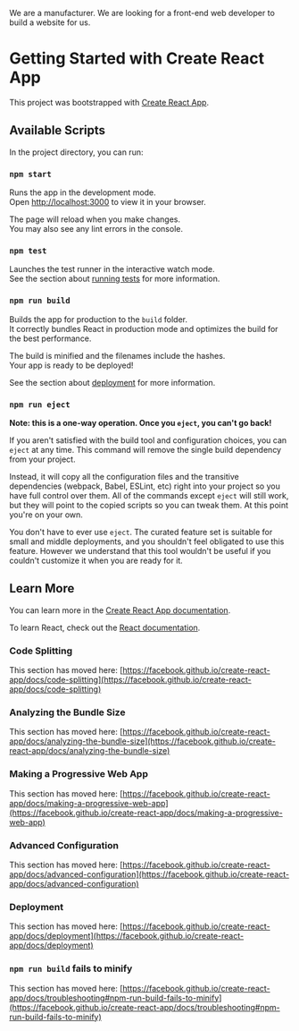 We are a manufacturer. We are looking for a front-end web developer to build a website for us.
<!-- 
Website Purpose:
Your website has to be a tools manufacturer. The tool manufacturers could manufacture carpentry tools, masonry tools, electric tools, metalwork tools, or any tool. Some examples of tools could be a hammer, drill machine, screwdriver, wrench, Pliers, Measuring Tape, Chisel, Soldering Iron, shovel, electric saw, hacksaw, paint roller, paintbrush, sandpaper, nut, bolts, drill bit, clamp, workbench, nail gun, glue gun, etc.

Alternatively, your website could be a parts manufacturer. A part will produce parts of a machine or a device. Examples of parts manufacturers could be car parts manufacturers, Motor Bike parts manufacturers, Bicycle parts manufacturers, camera parts manufacturers, refrigerator parts manufacturers, air conditioner parts manufacturers, table fan parts manufacturers, Clock parts manufacturers, TV parts manufacturers, microwave oven parts manufacturers, computer parts manufacturer, etc.

Your website can not be typical e-commerce or any of your previous assignments. Make sure your design and website idea is unique. Make sure your code or design doesn't match any of the projects implemented in our course. Your website can not be related to your previous assignments or any practice project displayed in the course or our conceptual sessions.



Initially, do not spend too much time thinking about the design. Just spend 30minutes to an hour. And then finalize the idea. Start working on the Project. If needed, put a placeholder image and keep developing the functionalities. Once the functionality is done, come back to add proper images.

Task Details:
Home page will have a Header (simple navbar), Banner, Tools/Parts,
 Business Summary,

  Reviews, and Footer. 
  
  The tools/parts will have either 3 or 6 tools/parts. Based on your design, you can put one or more tools/parts in a row. Each tool/part should have a relevant name, image, short description, minimum order quantity, available quantity, price (per unit price), a place order/purchase/book now/ buy now button. If a user clicks on the purchase or buy now button it will take the user to the purchase page.

Add two different sections on the home page and the 6 sections mentioned above. Tips: This is the place to shine. Add something different and unique to make your website looks different than others. And Make them relevant to your website. And make these two sections meaningful.

The business summary will show some summary of your business. There could be 3/4 summary on this summary section. For example, we served 100+ customers, 120M+ Annual revenue, 33K+ Reviews, 50+ tools, etc. Make sure you use some relevant icons here. You can use Hero Icons, React Icons, Font Awesome, Bootstrap Icons, Daisy UI or any icons that you like. To see an example, you will find an image in the images folder of this repository.


The `purchase' page will be a private/protected route. Please make sure that the private route redirects to the login page if the user is not logged in. After login, the user will be redirected to the page he/she wanted to go to. Also, after reloading the page of a private/protected route, the user is not redirected to the login page. The purchase page should display detailed information about the item the user has clicked somewhere at the top.
 It will also display the user's name and email address 

from the login system. The user will have a field to provide an address, phone number, and other necessary information (if applicable) to place the order or complete the purchase.

Please do not block the user if the email is not verified for our assignment evaluation purpose. Because it will stop the assignment evaluation if the email sending is not working, if you want, you can enforce this after receiving assignment marks.


On the Purchase page, users will be able to change the order quantity (increase/decrease) in an input field. The initial value of the quantity will be the minimum order quantity. However, the user won't be able to reduce the quantity below the minimum order quantity mentioned on the tool/part. Also, the order quantity can not be higher than the available quantity. You will display an error and disable the purchase button in both cases.

Implement an email/ password (login/Register) based login system. The registration form should have the name, and once a user is logged in, the user name and the logout button should appear on the header, which will log out the user once clicked. Implement at least one social login system (google, facebook, or github, etc.). Make sure to display login-related errors and password validation-related errors.

If a user is logged in, they will see another option on the header is called Dashboard. Inside the dashboard, a user (not an admin) will see options like My Orders, Add A Review, My Profile options on the side nav. This is the time to implement a nested route. Based on your website idea, you can change the name of these menu items. The My Profile link will be open for everyone. This means every user will be able to see my profile link and update their profile.

On My Orders page, the logged-in user will see only their orders. If the user wants, they should be able to cancel (canceling is just deleting the order) any order that is not paid yet. Ask for a confirmation message before canceling an order. Do not use browser default confirm. Instead, use a good-looking modal. Please note users will not see the cancel option for any paid order.

On the My Orders page, there will be a payment button for each order. The user has not paid yet. The pay button will take the user to the payment page. The user should be able to pay by using a credit card here. The payment page will display order details. Once the payment is completed for an order, the user will see the transaction id for that order on the my orders page.

On the Add A Review page, users should be able to add a review. A review will contain ratings ( a number 1 to 5 and a description). That review will appear on the home page reviews section. Right now, you will see every review on the home page. There is no limit on the number of reviews or the order of the review.

The My profile route will be available for every user (admin or non-admin. everyone will see this link). The user will see their name and email address on this profile in this link. Also, this page will have fields to add fields like education, location (city/district), phone number, LinkedIn profile link, etc. And users will be able to save this information in the database. Also, the user will be able to update this information.

If an admin logs in, they will not see the options that a user sees except My Profile. This means an admin will not see 
my orders 
and add a review link.

 Instead, an admin will see
  My Profile,
   Manage All Orders, 
   Add A Product, 
   Make Admin, 
   Manage Products.
   0
    Based on your website idea, you can change the name of these menu names. Manage products will be described in the bonus section.

An Admin should be able to make another user an admin. If an admin wants, they will be able to add a product on the add a product page. After adding the product, this product will appear on the home page. Please note, to add an image for a new product; you can just upload the image directly to the image hosting sites like imgbb, etc using API. Alternatively, you can have an input field to add the link to the image.

One route will be Blogs. This will be a open route (anyone visiting your website will see it). Please answer at least five questions on the blogs page. We recommend answering all six questions.

14.1 How will you improve the performance of a React Application?

14.2 What are the different ways to manage a state in a React application?

14.3 How does prototypical inheritance work?

14.4 Why you do not set the state directly in React. For example, if you have const [products, setProducts] = useState([]). Why you do not set products = [...] instead, you use the setProducts

14.5 You have an array of products. Each product has a name, price, description, etc. How will you implement a search to find products by name?

14.6 What is a unit test? Why should write unit tests?

Create My Portfolio route.

 In this route, you will have your name, email address, educational background, list of technologies or skills you have as a web developer. Add links of three of your projects (live website links). Adding descriptions or screenshots of your projects are optional.

Create a meaningful 404 page (not found page). Add a meaningful image on the 404 page.

Use a database to store information. It could be mongodb atlas or any other database.

Bonus:
Meaningful readme.md file on both the client and server sides containing your website name, a link to your live site. Add at least five bullet points that mention your website's different features and functionality.

At least 15 meaningful GitHub commits for the client-side and at least 10 meaningful commits for the server-side repository.

Make the website responsive. Make sure the site looks different on desktop and mobile responsive. Tablet responsive is optional.

Make the website meaningful and consistent in look and feel. Give your website a relevant name. Images and all the content of the website have to be appropriate. No lorem ipsum please.

Clean and organized Code. Organize components and add comments when needed. use .env file on the server, .env.local file on the client to hide db user and password, etc. Also use the .gitignore file

On the Manage All Orders page for the admin, the logged-in admin will see the orders placed by every user. If multiple users use this website to place orders, everyone's order will be displayed here. The orders that are not paid will show unpaid. And the orders that are paid, an Admin can update the status of a paid order. After placing an order and completing the payment, every order will have a default status: pending. On the Manage All Orders page, an admin will be able to update the status of the pending to shipped status. This could be a simple button to update the pending status. (don't overthink, this is a simple button to update the status field of the order. Use Id to find the order and set the status to approved). Also, the admin will be able to cancel (cancel means admin can delete an order) that is not paid yet. Make sure to add a confirmation before deleting.

Implement the basic version of the jwt token. Upon login, you will create a jwt token and store it on the client-side, and for the necessary pages, you will send the token with the call and verify the user. Implementing 401 and 403 is optional. Ensure you have implemented jwt token and create token and store it on the client-side for both email/password-based authentication and social login.

Similarly, you will need to protect the admin route and on the server side verify the admin level api requests.

on the Manage Products page, an admin can delete any products. Please make sure there is a confirmation. After deleting that product will not appear on the home page. Use a meaningful and good-looking confirmation modal. Avoid using browser default confirm.

Use react query for at least one API call.

Use react hook form at least one form. For the rest of the forms, you can either use react hook form or basic html form or any other form you want. -->



# Getting Started with Create React App

This project was bootstrapped with [Create React App](https://github.com/facebook/create-react-app).

## Available Scripts

In the project directory, you can run:

### `npm start`

Runs the app in the development mode.\
Open [http://localhost:3000](http://localhost:3000) to view it in your browser.

The page will reload when you make changes.\
You may also see any lint errors in the console.

### `npm test`

Launches the test runner in the interactive watch mode.\
See the section about [running tests](https://facebook.github.io/create-react-app/docs/running-tests) for more information.

### `npm run build`

Builds the app for production to the `build` folder.\
It correctly bundles React in production mode and optimizes the build for the best performance.

The build is minified and the filenames include the hashes.\
Your app is ready to be deployed!

See the section about [deployment](https://facebook.github.io/create-react-app/docs/deployment) for more information.

### `npm run eject`

**Note: this is a one-way operation. Once you `eject`, you can't go back!**

If you aren't satisfied with the build tool and configuration choices, you can `eject` at any time. This command will remove the single build dependency from your project.

Instead, it will copy all the configuration files and the transitive dependencies (webpack, Babel, ESLint, etc) right into your project so you have full control over them. All of the commands except `eject` will still work, but they will point to the copied scripts so you can tweak them. At this point you're on your own.

You don't have to ever use `eject`. The curated feature set is suitable for small and middle deployments, and you shouldn't feel obligated to use this feature. However we understand that this tool wouldn't be useful if you couldn't customize it when you are ready for it.

## Learn More

You can learn more in the [Create React App documentation](https://facebook.github.io/create-react-app/docs/getting-started).

To learn React, check out the [React documentation](https://reactjs.org/).

### Code Splitting

This section has moved here: [https://facebook.github.io/create-react-app/docs/code-splitting](https://facebook.github.io/create-react-app/docs/code-splitting)

### Analyzing the Bundle Size

This section has moved here: [https://facebook.github.io/create-react-app/docs/analyzing-the-bundle-size](https://facebook.github.io/create-react-app/docs/analyzing-the-bundle-size)

### Making a Progressive Web App

This section has moved here: [https://facebook.github.io/create-react-app/docs/making-a-progressive-web-app](https://facebook.github.io/create-react-app/docs/making-a-progressive-web-app)

### Advanced Configuration

This section has moved here: [https://facebook.github.io/create-react-app/docs/advanced-configuration](https://facebook.github.io/create-react-app/docs/advanced-configuration)

### Deployment

This section has moved here: [https://facebook.github.io/create-react-app/docs/deployment](https://facebook.github.io/create-react-app/docs/deployment)

### `npm run build` fails to minify

This section has moved here: [https://facebook.github.io/create-react-app/docs/troubleshooting#npm-run-build-fails-to-minify](https://facebook.github.io/create-react-app/docs/troubleshooting#npm-run-build-fails-to-minify)
